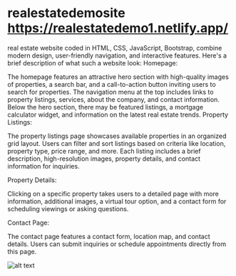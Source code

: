 # realestatedemosite https://realestatedemo1.netlify.app/
real estate website coded in HTML, CSS, JavaScript, Bootstrap,  combine modern design, user-friendly navigation, and interactive features. Here's a brief description of what such a website look: Homepage:

The homepage features an attractive hero section with high-quality images of properties, a search bar, and a call-to-action button inviting users to search for properties.
The navigation menu at the top includes links to property listings, services, about the company, and contact information.
Below the hero section, there may be featured listings, a mortgage calculator widget, and information on the latest real estate trends.
Property Listings:

The property listings page showcases available properties in an organized grid layout.
Users can filter and sort listings based on criteria like location, property type, price range, and more.
Each listing includes a brief description, high-resolution images, property details, and contact information for inquiries.

Property Details:

Clicking on a specific property takes users to a detailed page with more information, additional images, a virtual tour option, and a contact form for scheduling viewings or asking questions.

Contact Page:

The contact page features a contact form, location map, and contact details. Users can submit inquiries or schedule appointments directly from this page.

![alt text](http://url/to/https://github.com/sinyozz/realestatedemosite/blob/main/assets/images/real-banner.png)

